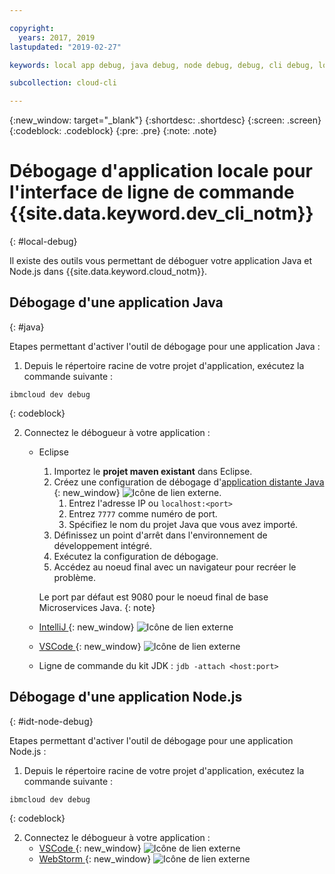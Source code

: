 ```yaml
---

copyright:
  years: 2017, 2019
lastupdated: "2019-02-27"

keywords: local app debug, java debug, node debug, debug, cli debug, local cli, ibmcloud dev, dev debug

subcollection: cloud-cli

---
```


{:new_window: target="_blank"}
{:shortdesc: .shortdesc}
{:screen: .screen}
{:codeblock: .codeblock}
{:pre: .pre}
{:note: .note}

# Débogage d'application locale pour l'interface de ligne de commande {{site.data.keyword.dev_cli_notm}}
{: #local-debug}

Il existe des outils vous permettant de déboguer votre application Java et Node.js dans {{site.data.keyword.cloud_notm}}.

## Débogage d'une application Java
{: #java}

Etapes permettant d'activer l'outil de débogage pour une application Java :

1. Depuis le répertoire racine de votre projet d'application, exécutez la commande suivante :

  ```
  ibmcloud dev debug
  ```
  {: codeblock}

2. Connectez le débogueur à votre application :

	* Eclipse
      1. Importez le **projet maven existant** dans Eclipse.
      2. Créez une configuration de débogage d'[application distante Java ](http://help.eclipse.org/neon/index.jsp?topic=%2Forg.eclipse.jdt.doc.user%2Ftasks%2Ftask-remotejava_launch_config.htm){: new_window} ![Icône de lien externe](../../icons/launch-glyph.svg "Icône de lien externe").
      		1. Entrez l'adresse IP ou `localhost:<port>`  
      		2. Entrez `7777` comme numéro de port.
      		3. Spécifiez le nom du projet Java que vous avez importé.
      6. Définissez un point d'arrêt dans l'environnement de développement intégré.
      7. Exécutez la configuration de débogage.
      8. Accédez au noeud final avec un navigateur pour recréer le problème.  
	   
	   Le port par défaut est 9080 pour le noeud final de base Microservices Java.
	   {: note}

	* [IntelliJ ](https://www.jetbrains.com/help/idea/2016.3/run-debug-configuration-remote.html){: new_window} ![Icône de lien externe](../../icons/launch-glyph.svg "Icône de lien externe")
	* [VSCode ](https://marketplace.visualstudio.com/items?itemName=donjayamanne.javadebugger){: new_window} ![Icône de lien externe](../../icons/launch-glyph.svg "Icône de lien externe")
	* Ligne de commande du kit JDK : `jdb -attach <host:port>`

## Débogage d'une application Node.js
{: #idt-node-debug}

Etapes permettant d'activer l'outil de débogage pour une application Node.js :

1. Depuis le répertoire racine de votre projet d'application, exécutez la commande suivante :
  ```
  ibmcloud dev debug
  ```
  {: codeblock}

2. Connectez le débogueur à votre application :
	* [VSCode ](https://blog.docker.com/2016/07/live-debugging-docker/){: new_window} ![Icône de lien externe](../../icons/launch-glyph.svg "Icône de lien externe")
	* [WebStorm ](https://blog.alexseifert.com/2016/10/25/debugging-node-js-in-a-docker-container-with-webstorm/){: new_window} ![Icône de lien externe](../../icons/launch-glyph.svg "Icône de lien externe")


<!--
## Swift application debugging - content from mike tunnicliffe
{: #swift}

Steps to enable debug for a Swift application:  

1. On the App server (or system where the Swift application will execute), you should start the 'lldb server':
 - `lldb-server platform -->
<!-- listen <port number>`
2. On the App server, build the Kitura-based server application using the debug configuration:
 - `swift build debug`
3. On the App server, start the Kitura-based server application:
 - `./build/debug/Kitura-Starter`
4. On the client system (also known as the host system), start the 'lldb client':
 - `lldb`
5. Configure lldb client to connect to lldb-server:
 - `(lldb) platform select remote-linux`
 - `(lldb) platform connect connect://<ip address server>:<port number server>`
6. Execute commands to debug remote program:
 - `(lldb) process attach -->
<!--pid 3626`
-->
